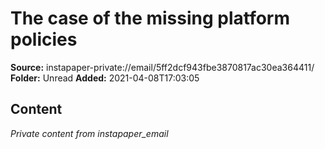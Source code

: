 # The case of the missing platform policies

**Source:** instapaper-private://email/5ff2dcf943fbe3870817ac30ea364411/
**Folder:** Unread
**Added:** 2021-04-08T17:03:05




## Content
*Private content from instapaper_email*
